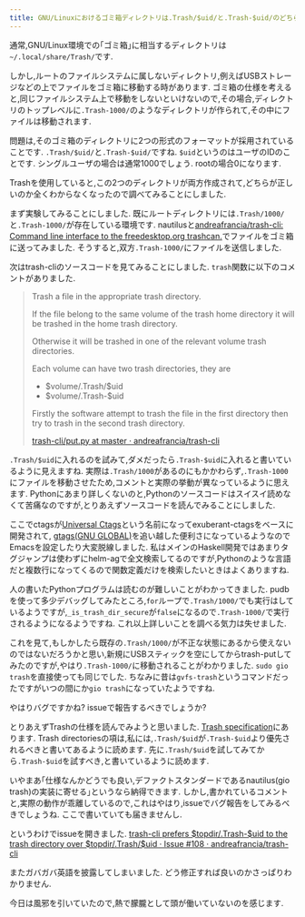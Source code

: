 ```yaml
---
title: GNU/Linuxにおけるゴミ箱ディレクトリは.Trash/$uid/と.Trash-$uid/のどちらが正しいのか調べていたらtrash-cliのコメントが動作と違ったのでissueを開きました
---
```


通常,GNU/Linux環境での｢ゴミ箱｣に相当するディレクトリは`~/.local/share/Trash/`です.

しかし,ルートのファイルシステムに属しないディレクトリ,例えばUSBストレージなどの上でファイルをゴミ箱に移動する時があります.
ゴミ箱の仕様を考えると,同じファイルシステム上で移動をしないといけないので,その場合,ディレクトリのトップレベルに`.Trash-1000/`のようなディレクトリが作られて,その中にファイルは移動されます.

問題は,そのゴミ箱のディレクトリに2つの形式のフォーマットが採用されていることです.
`.Trash/$uid/`と`.Trash-$uid/`ですね.
`$uid`というのはユーザのIDのことです.
シングルユーザの場合は通常1000でしょう.
rootの場合0になります.

Trashを使用していると,この2つのディレクトリが両方作成されて,どちらが正しいのか全くわからなくなったので調べてみることにしました.

まず実験してみることにしました.
既にルートディレクトリには`.Trash/1000/`と`.Trash-1000/`が存在している環境です.
nautilusと[andreafrancia/trash-cli: Command line interface to the freedesktop.org trashcan.](https://github.com/andreafrancia/trash-cli)でファイルをゴミ箱に送ってみました.
そうすると,双方`.Trash-1000/`にファイルを送信しました.

次はtrash-cliのソースコードを見てみることにしました.
`trash`関数に以下のコメントがありました.

> Trash a file in the appropriate trash directory.
>
> If the file belong to the same volume of the trash home directory it
> will be trashed in the home trash directory.
>
> Otherwise it will be trashed in one of the relevant volume trash
> directories.
>
> Each volume can have two trash directories, they are
>
> - \$volume/.Trash/\$uid
> - \$volume/.Trash-\$uid
>
> Firstly the software attempt to trash the file in the first directory
> then try to trash in the second trash directory.
>
> [trash-cli/put.py at master · andreafrancia/trash-cli](https://github.com/andreafrancia/trash-cli/blob/master/trashcli/put.py#L133)

`.Trash/$uid`に入れるのを試みて,ダメだったら`.Trash-$uid`に入れると書いているように見えますね.
実際は`.Trash/1000`があるのにもかかわらず,`.Trash-1000`にファイルを移動させたため,コメントと実際の挙動が異なっているように思えます.
Pythonにあまり詳しくないのと,Pythonのソースコードはスイスイ読めなくて苦痛なのですが,とりあえずソースコードを読んでみることにしました.

ここでctagsが[Universal Ctags](https://ctags.io/)という名前になってexuberant-ctagsをベースに開発されて,
[gtags(GNU GLOBAL)](https://www.gnu.org/software/global/)を追い越した便利さになっているようなのでEmacsを設定したり大変脱線しました.
私はメインのHaskell開発ではあまりタグジャンプは使わずにhelm-agで全文検索してるのですが,Pythonのような言語だと複数行になってくるので関数定義だけを検索したいときはよくありますね.

人の書いたPythonプログラムは読むのが難しいことがわかってきました.
pudbを使って多少デバッグしてみたところ,`for`ループで`.Trash/1000/`でも実行はしているようですが,`_is_trash_dir_secure`が`false`になるので`.Trash-1000/`で実行されるようになるようですね.
これ以上詳しいことを調べる気力は失せました.

これを見て,もしかしたら既存の`.Trash/1000/`が不正な状態にあるから使えないのではないだろうかと思い,新規にUSBスティックを空にしてからtrash-putしてみたのですが,やはり`.Trash-1000/`に移動されることがわかりました.
`sudo gio trash`を直接使っても同じでした.
ちなみに昔は`gvfs-trash`というコマンドだったですがいつの間にか`gio trash`になっていたようですね.

やはりバグですかね?
issueで報告するべきでしょうか?

とりあえずTrashの仕様を読んでみようと思いました.
[Trash specification](https://specifications.freedesktop.org/trash-spec/trashspec-latest.html)にあります.
Trash directoriesの項は,私には,`.Trash/$uid`が`.Trash-$uid`より優先されるべきと書いてあるように読めます.
先に`.Trash/$uid`を試してみてから`.Trash-$uid`を試すべき,と書いているように読めます.

いやまあ｢仕様なんかどうでも良い,デファクトスタンダードであるnautilus(gio trash)の実装に寄せる｣というなら納得できます.
しかし,書かれているコメントと,実際の動作が乖離しているので,これはやはり,issueでバグ報告をしてみるべきでしょうね.
ここで書いていても届きませんし.

というわけでissueを開きました.
[trash-cli prefers \$topdir/.Trash-\$uid to the trash directory over \$topdir/.Trash/\$uid · Issue #108 · andreafrancia/trash-cli](https://github.com/andreafrancia/trash-cli/issues/108)

またガバガバ英語を披露してしまいました.
どう修正すれば良いのかさっぱりわかりません.

今日は風邪を引いていたので,熱で朦朧として頭が働いていないのを感じます.
